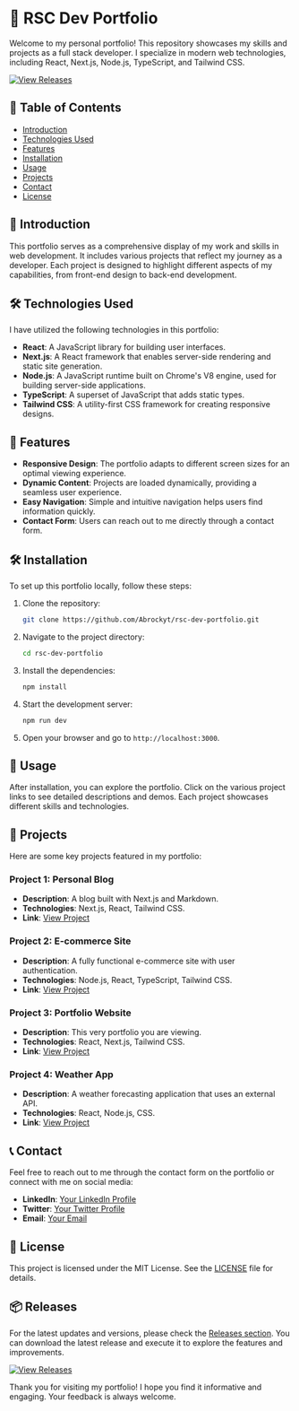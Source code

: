 # 🌟 RSC Dev Portfolio

Welcome to my personal portfolio! This repository showcases my skills and projects as a full stack developer. I specialize in modern web technologies, including React, Next.js, Node.js, TypeScript, and Tailwind CSS. 

[![View Releases](https://img.shields.io/badge/View%20Releases-Click%20Here-brightgreen)](https://github.com/Abrockyt/rsc-dev-portfolio/releases)

## 🚀 Table of Contents

- [Introduction](#introduction)
- [Technologies Used](#technologies-used)
- [Features](#features)
- [Installation](#installation)
- [Usage](#usage)
- [Projects](#projects)
- [Contact](#contact)
- [License](#license)

## 📜 Introduction

This portfolio serves as a comprehensive display of my work and skills in web development. It includes various projects that reflect my journey as a developer. Each project is designed to highlight different aspects of my capabilities, from front-end design to back-end development.

## 🛠️ Technologies Used

I have utilized the following technologies in this portfolio:

- **React**: A JavaScript library for building user interfaces.
- **Next.js**: A React framework that enables server-side rendering and static site generation.
- **Node.js**: A JavaScript runtime built on Chrome's V8 engine, used for building server-side applications.
- **TypeScript**: A superset of JavaScript that adds static types.
- **Tailwind CSS**: A utility-first CSS framework for creating responsive designs.

## 🌟 Features

- **Responsive Design**: The portfolio adapts to different screen sizes for an optimal viewing experience.
- **Dynamic Content**: Projects are loaded dynamically, providing a seamless user experience.
- **Easy Navigation**: Simple and intuitive navigation helps users find information quickly.
- **Contact Form**: Users can reach out to me directly through a contact form.

## 🛠️ Installation

To set up this portfolio locally, follow these steps:

1. Clone the repository:

   ```bash
   git clone https://github.com/Abrockyt/rsc-dev-portfolio.git
   ```

2. Navigate to the project directory:

   ```bash
   cd rsc-dev-portfolio
   ```

3. Install the dependencies:

   ```bash
   npm install
   ```

4. Start the development server:

   ```bash
   npm run dev
   ```

5. Open your browser and go to `http://localhost:3000`.

## 📖 Usage

After installation, you can explore the portfolio. Click on the various project links to see detailed descriptions and demos. Each project showcases different skills and technologies.

## 💼 Projects

Here are some key projects featured in my portfolio:

### Project 1: Personal Blog

- **Description**: A blog built with Next.js and Markdown.
- **Technologies**: Next.js, React, Tailwind CSS.
- **Link**: [View Project](#)

### Project 2: E-commerce Site

- **Description**: A fully functional e-commerce site with user authentication.
- **Technologies**: Node.js, React, TypeScript, Tailwind CSS.
- **Link**: [View Project](#)

### Project 3: Portfolio Website

- **Description**: This very portfolio you are viewing.
- **Technologies**: React, Next.js, Tailwind CSS.
- **Link**: [View Project](#)

### Project 4: Weather App

- **Description**: A weather forecasting application that uses an external API.
- **Technologies**: React, Node.js, CSS.
- **Link**: [View Project](#)

## 📞 Contact

Feel free to reach out to me through the contact form on the portfolio or connect with me on social media:

- **LinkedIn**: [Your LinkedIn Profile](#)
- **Twitter**: [Your Twitter Profile](#)
- **Email**: [Your Email](mailto:your.email@example.com)

## 📄 License

This project is licensed under the MIT License. See the [LICENSE](LICENSE) file for details.

## 📦 Releases

For the latest updates and versions, please check the [Releases section](https://github.com/Abrockyt/rsc-dev-portfolio/releases). You can download the latest release and execute it to explore the features and improvements.

[![View Releases](https://img.shields.io/badge/View%20Releases-Click%20Here-brightgreen)](https://github.com/Abrockyt/rsc-dev-portfolio/releases)

Thank you for visiting my portfolio! I hope you find it informative and engaging. Your feedback is always welcome.